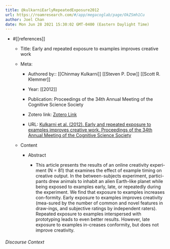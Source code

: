 ```yaml
---
title: @kulkarniEarlyRepeatedExposure2012
url: https://roamresearch.com/#/app/megacoglab/page/OkZSmh1Cu
author: Joel Chan
date: Mon Jun 28 2021 15:30:02 GMT-0400 (Eastern Daylight Time)
---
```


- #[[references]]

    - Title: Early and repeated exposure to examples improves creative work

    - Meta:

        - Authored by:: [[Chinmay Kulkarni]] [[Steven P. Dow]] [[Scott R. Klemmer]]

        - Year: [[2012]]

        - Publication: Proceedings of the 34th Annual Meeting of the Cognitive Science Society

        - Zotero link: [Zotero Link](zotero://select/items/1_2W5XPZH7)

        - URL: [Kulkarni et al. (2012). Early and repeated exposure to examples improves creative work. Proceedings of the 34th Annual Meeting of the Cognitive Science Society](undefined)

    - Content

        - Abstract

            - This article presents the results of an online creativity experi-ment (N = 81) that examines the effect of example timing on creative output. In the between-subjects experiment, partici-pants drew animals to inhabit an alien Earth-like planet while being exposed to examples early, late, or repeatedly during the experiment. We find that exposure to examples increases con-formity. Early exposure to examples improves creativity (mea-sured by the number of common and novel features in draw-ings, and subjective ratings by independent raters). Repeated exposure to examples interspersed with prototyping leads to even better results. However, late exposure to examples in-creases conformity, but does not improve creativity.

###### Discourse Context


